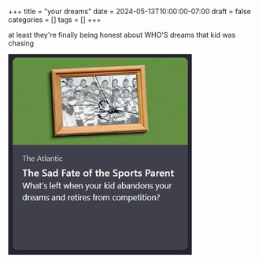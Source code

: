 +++
title = "your dreams"
date = 2024-05-13T10:00:00-07:00
draft = false
categories = []
tags = []
+++

at least they're finally being honest about WHO'S dreams that kid was chasing

![](./dreams.png)